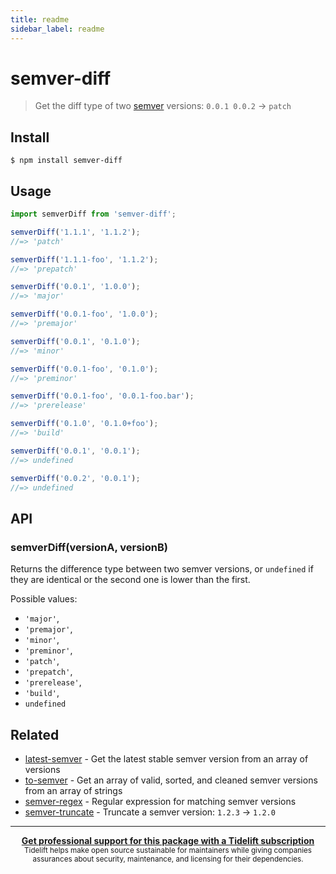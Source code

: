 ```yaml
---
title: readme
sidebar_label: readme
---
```

# semver-diff

> Get the diff type of two [semver](https://github.com/npm/node-semver) versions: `0.0.1 0.0.2` → `patch`

## Install

```
$ npm install semver-diff
```

## Usage

```js
import semverDiff from 'semver-diff';

semverDiff('1.1.1', '1.1.2');
//=> 'patch'

semverDiff('1.1.1-foo', '1.1.2');
//=> 'prepatch'

semverDiff('0.0.1', '1.0.0');
//=> 'major'

semverDiff('0.0.1-foo', '1.0.0');
//=> 'premajor'

semverDiff('0.0.1', '0.1.0');
//=> 'minor'

semverDiff('0.0.1-foo', '0.1.0');
//=> 'preminor'

semverDiff('0.0.1-foo', '0.0.1-foo.bar');
//=> 'prerelease'

semverDiff('0.1.0', '0.1.0+foo');
//=> 'build'

semverDiff('0.0.1', '0.0.1');
//=> undefined

semverDiff('0.0.2', '0.0.1');
//=> undefined
```

## API

### semverDiff(versionA, versionB)

Returns the difference type between two semver versions, or `undefined` if they are identical or the second one is lower than the first.

Possible values:

- `'major'`,
- `'premajor'`,
- `'minor'`,
- `'preminor'`,
- `'patch'`,
- `'prepatch'`,
- `'prerelease'`,
- `'build'`,
- `undefined`

## Related

- [latest-semver](https://github.com/sindresorhus/latest-semver) - Get the latest stable semver version from an array of versions
- [to-semver](https://github.com/sindresorhus/to-semver) - Get an array of valid, sorted, and cleaned semver versions from an array of strings
- [semver-regex](https://github.com/sindresorhus/semver-regex) - Regular expression for matching semver versions
- [semver-truncate](https://github.com/sindresorhus/semver-truncate) - Truncate a semver version: `1.2.3` → `1.2.0`

---

<div align="center">
	<b>
		<a href="https://tidelift.com/subscription/pkg/npm-semver-diff?utm_source=npm-semver-diff&utm_medium=referral&utm_campaign=readme">Get professional support for this package with a Tidelift subscription</a>
	</b>
	<br>
	<sub>
		Tidelift helps make open source sustainable for maintainers while giving companies<br>assurances about security, maintenance, and licensing for their dependencies.
	</sub>
</div>

